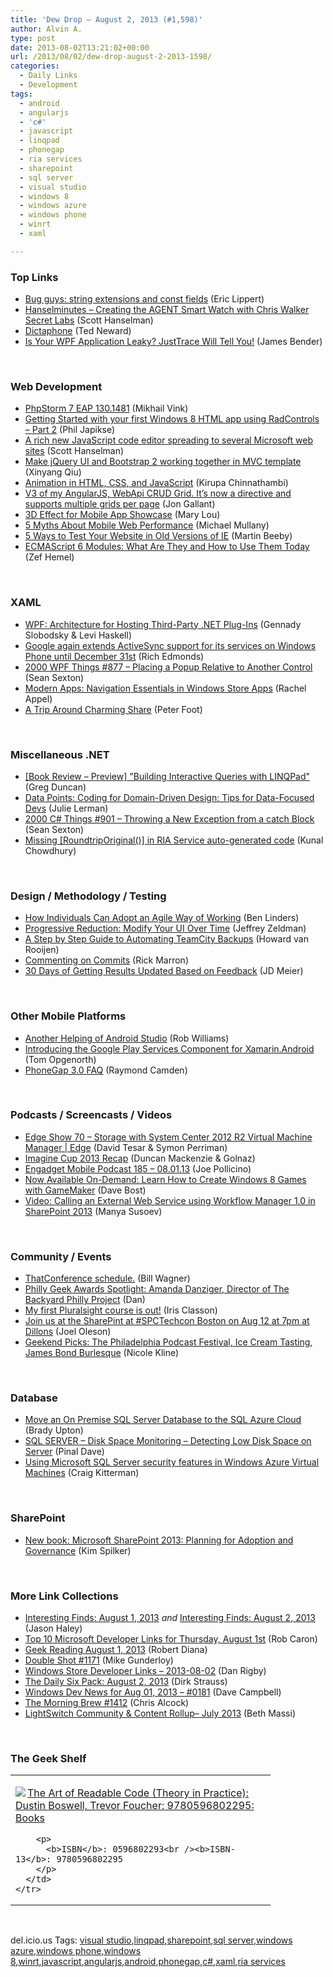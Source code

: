 ```yaml
---
title: 'Dew Drop – August 2, 2013 (#1,598)'
author: Alvin A.
type: post
date: 2013-08-02T13:21:02+00:00
url: /2013/08/02/dew-drop-august-2-2013-1598/
categories:
  - Daily Links
  - Development
tags:
  - android
  - angularjs
  - 'c#'
  - javascript
  - linqpad
  - phonegap
  - ria services
  - sharepoint
  - sql server
  - visual studio
  - windows 8
  - windows azure
  - windows phone
  - winrt
  - xaml

---
```

### <a name="top"></a>Top Links

  * <a href="http://ericlippert.com/2013/08/01/bug-guys-string-extensions-and-const-fields/?utm_source=rss&utm_medium=rss&utm_campaign=bug-guys-string-extensions-and-const-fields" target="_blank">Bug guys: string extensions and const fields</a> (Eric Lippert)
  * <a href="http://feedproxy.google.com/~r/HanselminutesWMA/~3/UtQXVqZm0Vc/default.aspx" target="_blank">Hanselminutes &#8211; Creating the AGENT Smart Watch with Chris Walker Secret Labs</a> (Scott Hanselman)
  * <a href="http://www.codeproject.com/Articles/625818/Dictaphone" target="_blank">Dictaphone</a> (Ted Neward)
  * <a href="http://feedproxy.google.com/~r/Telerik/~3/EzR0CdI2hds/is-your-wpf-application-leaky-justtrace-will-tell-you" target="_blank">Is Your WPF Application Leaky? JustTrace Will Tell You!</a> (James Bender)

&#160;

### <a name="web"></a>Web Development

  * <a href="http://blog.jetbrains.com/phpstorm/2013/08/phpstorm-7-0-eap-130-1481/?utm_source=rss&utm_medium=rss&utm_campaign=phpstorm-7-0-eap-130-1481" target="_blank">PhpStorm 7 EAP 130.1481</a> (Mikhail Vink)
  * <a href="http://feedproxy.google.com/~r/Telerik/~3/En7wQ38kPWQ/getting-started-with-your-first-windows-8-html-app-using-radcontrols-part-2" target="_blank">Getting Started with your first Windows 8 HTML app using RadControls – Part 2</a> (Phil Japikse)
  * <a href="http://174.129.147.224/~/44370808/0/scotthanselman~A-rich-new-JavaScript-code-editor-spreading-to-several-Microsoft-web-sites.aspx" target="_blank">A rich new JavaScript code editor spreading to several Microsoft web sites</a> (Scott Hanselman)
  * <a href="http://blogs.msdn.com/b/webdev/archive/2013/08/01/make-jquery-ui-and-bootstrap-2-working-together-in-mvc-template.aspx" target="_blank">Make jQuery UI and Bootstrap 2 working together in MVC template</a> (Xinyang Qiu)
  * <a href="http://www.kirupa.com/book/animation_in_html_css_and_javascript.htm" target="_blank">Animation in HTML, CSS, and JavaScript</a> (Kirupa Chinnathambi)
  * <a href="http://feedproxy.google.com/~r/jongallant/~3/UACasMWW1l8/angularjs-webapi-crud-grid-v3-directive.html" target="_blank">V3 of my AngularJS, WebApi CRUD Grid. It&#8217;s now a directive and supports multiple grids per page</a> (Jon Gallant)
  * <a href="http://feedproxy.google.com/~r/tympanus/~3/AVWHCqkR_UY/" target="_blank">3D Effect for Mobile App Showcase</a> (Mary Lou)
  * <a href="http://feedproxy.google.com/~r/extblog/~3/tD-exH6Ymd0/" target="_blank">5 Myths About Mobile Web Performance</a> (Michael Mullany)
  * <a href="http://feedproxy.google.com/~r/ubelly/~3/HJYEh3rPq2o/" target="_blank">5 Ways to Test Your Website in Old Versions of IE</a> (Martin Beeby)
  * <a href="http://www.infoq.com/news/2013/08/es6-modules" target="_blank">ECMAScript 6 Modules: What Are They and How to Use Them Today</a> (Zef Hemel)

&#160;

### <a name="silverlight"></a>XAML

  * <a href="http://msdn.microsoft.com/magazine/0c16eb30-e1de-4e01-8f55-cbc2c7ebdb0a" target="_blank">WPF: Architecture for Hosting Third-Party .NET Plug-Ins</a> (Gennady Slobodsky & Levi Haskell)
  * <a href="http://feedproxy.google.com/~r/wmexperts/~3/iRhCOIbdWb0/story01.htm" target="_blank">Google again extends ActiveSync support for its services on Windows Phone until December 31st</a> (Rich Edmonds)
  * <a href="http://wpf.2000things.com/2013/08/02/877-placing-a-popup-relative-to-another-control/" target="_blank">2000 WPF Things #877 – Placing a Popup Relative to Another Control</a> (Sean Sexton)
  * <a href="http://msdn.microsoft.com/magazine/8e256553-9920-43c4-ba56-345be6636d3d" target="_blank">Modern Apps: Navigation Essentials in Windows Store Apps</a> (Rachel Appel)
  * <a href="http://feedproxy.google.com/~r/PeterFoot/~3/7k-bMKVMlUY/a-trip-around-charming-share.aspx" target="_blank">A Trip Around Charming Share</a> (Peter Foot)

&#160;

### <a name="dotnet"></a>Miscellaneous .NET

  * <a href="http://coolthingoftheday.blogspot.com/2013/08/book-review-preview-interactive-queries.html" target="_blank">[Book Review &#8211; Preview] "Building Interactive Queries with LINQPad"</a> (Greg Duncan)
  * <a href="http://msdn.microsoft.com/magazine/f7eb1ca5-a626-4018-a167-f16d451d38f8" target="_blank">Data Points: Coding for Domain-Driven Design: Tips for Data-Focused Devs</a> (Julie Lerman)
  * <a href="http://csharp.2000things.com/2013/08/02/901-throwing-a-new-exception-from-a-catch-block/" target="_blank">2000 C# Things #901 – Throwing a New Exception from a catch Block</a> (Sean Sexton)
  * <a href="http://feedproxy.google.com/~r/kunal2383/~3/LyC1E_jJ90M/missing-roundtriporiginal-in-ria.html" target="_blank">Missing [RoundtripOriginal()] in RIA Service auto-generated code</a> (Kunal Chowdhury)

&#160;

### <a name="design"></a>Design / Methodology / Testing

  * <a href="http://www.infoq.com/news/2013/08/individuals_adopt_agile" target="_blank">How Individuals Can Adopt an Agile Way of Working</a> (Ben Linders)
  * <a href="http://feedproxy.google.com/~r/alistapart/main/~3/qka-LLJmZE8/progressive-reductionmodify-your-ui-over-time" target="_blank">Progressive Reduction: Modify Your UI Over Time</a> (Jeffrey Zeldman)
  * <a href="http://blogs.endjin.com/2013/08/a-step-by-step-guide-to-automating-teamcity-backups/" target="_blank">A Step by Step Guide to Automating TeamCity Backups</a> (Howard van Rooijen)
  * <a href="http://blogs.msdn.com/b/codeplex/archive/2013/08/01/commenting-on-commits.aspx" target="_blank">Commenting on Commits</a> (Rick Marron)
  * <a href="http://feedproxy.google.com/~r/jmeier/~3/8SCIJ44L_ss/30-days-of-getting-results-updated-based-on-feedback.aspx" target="_blank">30 Days of Getting Results Updated Based on Feedback</a> (JD Meier)

&#160;

### <a name="mobile"></a>Other Mobile Platforms

  * <a href="http://architects.dzone.com/articles/another-helping-android-studio" target="_blank">Another Helping of Android Studio</a> (Rob Williams)
  * <a href="http://blog.xamarin.com/introducing-the-google-play-services-component-for-xamarin-android/" target="_blank">Introducing the Google Play Services Component for Xamarin.Android</a> (Tom Opgenorth)
  * <a href="http://architects.dzone.com/articles/phonegap-30-faq" target="_blank">PhoneGap 3.0 FAQ</a> (Raymond Camden)

&#160;

### <a name="podcasts"></a>Podcasts / Screencasts / Videos

  * <a href="http://channel9.msdn.com/Shows/Edge/Edge-Show-70--Storage-with-System-Center-2012-R2-Virtual-Machine-Manager" target="_blank">Edge Show 70 – Storage with System Center 2012 R2 Virtual Machine Manager | Edge</a> (David Tesar & Symon Perriman)
  * <a href="http://channel9.msdn.com/Blogs/C9Team/Imagine-Cup-2013-Recap" target="_blank">Imagine Cup 2013 Recap</a> (Duncan Mackenzie & Golnaz)
  * <a href="http://www.engadget.com/2013/08/01/engadget-mobile-podcast-185-08-01-13/?utm_medium=feed&utm_source=Feed_Classic&utm_campaign=Engadget" target="_blank">Engadget Mobile Podcast 185 &#8211; 08.01.13</a> (Joe Pollicino)
  * <a href="http://feedproxy.google.com/~r/DaveBost/~3/MKM-1KEOsqE/now-available-on-demand-learn-how-to-create-windows-8-games-with-gamemaker" target="_blank">Now Available On-Demand: Learn How to Create Windows 8 Games with GameMaker</a> (Dave Bost)
  * <a href="http://blog.pluralsight.com/2013/08/01/video-calling-an-external-web-service-using-workflow-manager-1-0-in-sharepoint-2013/" target="_blank">Video: Calling an External Web Service using Workflow Manager 1.0 in SharePoint 2013</a> (Manya Susoev)

&#160;

### <a name="events"></a>Community / Events

  * <a href="http://feedproxy.google.com/~r/billwagner/~3/VSQLtmKoJqQ/thatconference-schedule" target="_blank">ThatConference schedule.</a> (Bill Wagner)
  * <a href="http://www.geekadelphia.com/2013/08/01/philly-geek-awards-spotlight-amanda-danziger-director-of-the-backyard-philly-project/" target="_blank">Philly Geek Awards Spotlight: Amanda Danziger, Director of The Backyard Philly Project</a> (Dan)
  * <a href="http://www.irisclasson.com/2013/08/01/my-first-pluralsight-course-is-out/" target="_blank">My first Pluralsight course is out!</a> (Iris Classon)
  * <a href="http://feedproxy.google.com/~r/JoelsSharepointLand/~3/YNnx4uiicD8/ViewPost.aspx" target="_blank">Join us at the SharePint at #SPCTechcon Boston on Aug 12 at 7pm at Dillons</a> (Joel Oleson)
  * <a href="http://www.geekadelphia.com/2013/08/01/geekend-picks-the-philadelphia-podcast-festival-ice-cream-tasting-james-bond-burlesque/" target="_blank">Geekend Picks: The Philadelphia Podcast Festival, Ice Cream Tasting, James Bond Burlesque</a> (Nicole Kline)

&#160;

### <a name="sql"></a>Database

  * <a href="http://feedproxy.google.com/~r/MSSQLTips-LatestSqlServerTips/~3/tfJdBhRgg0I/tip.asp" target="_blank">Move an On Premise SQL Server Database to the SQL Azure Cloud</a> (Brady Upton)
  * <a href="http://blog.sqlauthority.com/2013/08/02/sql-server-disk-space-monitoring-detecting-low-disk-space-on-server/" target="_blank">SQL SERVER – Disk Space Monitoring – Detecting Low Disk Space on Server</a> (Pinal Dave)
  * <a href="http://blogs.msdn.com/b/windowsazure/archive/2013/08/01/using-microsoft-sql-server-security-features-in-windows-azure-virtual-machines.aspx" target="_blank">Using Microsoft SQL Server security features in Windows Azure Virtual Machines</a> (Craig Kitterman)

&#160;

### <a name="sp"></a>SharePoint

  * <a href="http://blogs.msdn.com/b/microsoft_press/archive/2013/08/01/new-book-microsoft-sharepoint-2013-planning-for-adoption-and-governance.aspx" target="_blank">New book: Microsoft SharePoint 2013: Planning for Adoption and Governance</a> (Kim Spilker)

&#160;

### <a name="links"></a>More Link Collections

  * <a href="http://jasonhaley.com/blog/post/2013/08/01/Interesting-Finds-August-1-2013.aspx" target="_blank">Interesting Finds: August 1, 2013</a> _and_ <a href="http://jasonhaley.com/blog/post/2013/08/02/Interesting-Finds-August-2-2013.aspx" target="_blank">Interesting Finds: August 2, 2013</a> (Jason Haley)
  * <a href="http://blogs.msdn.com/b/robcaron/archive/2013/08/01/top-10-microsoft-developer-links-for-thursday-august-1st.aspx" target="_blank">Top 10 Microsoft Developer Links for Thursday, August 1st</a> (Rob Caron)
  * <a href="http://feeds.regulargeek.com/~r/RegularGeek/~3/tbDTTPu53Cc/" target="_blank">Geek Reading August 1, 2013</a> (Robert Diana)
  * <a href="http://afreshcup.com/home/2013/8/2/double-shot-1171.html" target="_blank">Double Shot #1171</a> (Mike Gunderloy)
  * <a href="http://feedproxy.google.com/~r/DanRigby/~3/oaGnnJp9zRs/" target="_blank">Windows Store Developer Links &#8211; 2013-08-02</a> (Dan Rigby)
  * <a href="http://feeds.feedblitz.com/~/44381541/0/dirkstrauss~The-Daily-Six-Pack-August" target="_blank">The Daily Six Pack: August 2, 2013</a> (Dirk Strauss)
  * <a href="http://www.windowsdevnews.com/Blogs.aspx?ID=254" target="_blank">Windows Dev News for Aug 01, 2013 &#8211; #0181</a> (Dave Campbell)
  * <a href="http://feedproxy.google.com/~r/ReflectivePerspective/~3/lsQOCgpiSIM/" target="_blank">The Morning Brew #1412</a> (Chris Alcock)
  * <a href="http://blogs.msdn.com/b/bethmassi/archive/2013/08/01/lightswitch-community-amp-content-rollup-july-2013.aspx" target="_blank">LightSwitch Community & Content Rollup– July 2013</a> (Beth Massi)

&#160;

### <a name="shelf"></a>The Geek Shelf

<div id="scid:7dc1bd33-94bd-46fd-a20b-0131235bcd47:5c67f5bd-0f89-443b-8bcd-77afe9ff04ee" class="wlWriterEditableSmartContent" style="float: none; padding-bottom: 0px; padding-top: 0px; padding-left: 0px; margin: 0px; display: inline; padding-right: 0px">
  <table cellspacing="0" cellpadding="2" width="400" border="0" unselectable="on">
    <tr>
      <td valign="top" width="400">
        <p>
          <a title="The Art of Readable Code (Theory in Practice): Dustin Boswell, Trevor Foucher: 9780596802295: Books" href="http://www.amazon.com/exec/obidos/ASIN/0596802293/alvinashcraft-20"><img data-recalc-dims="1" decoding="async" src="https://i0.wp.com/images.amazon.com/images/P/0596802293.01.MZZZZZZZ.jpg?w=660" border="0" align="left" style="float:left" />The Art of Readable Code (Theory in Practice): Dustin Boswell, Trevor Foucher: 9780596802295: Books</a>
        </p>
        
        <p>
          <b>ISBN</b>: 0596802293<br /><b>ISBN-13</b>: 9780596802295
        </p>
      </td>
    </tr>
  </table>
</div>

&#160;

<div id="scid:0767317B-992E-4b12-91E0-4F059A8CECA8:e33a09eb-9182-465c-bdaf-648f96b21ff8" class="wlWriterEditableSmartContent" style="float: none; padding-bottom: 0px; padding-top: 0px; padding-left: 0px; margin: 0px; display: inline; padding-right: 0px">
  del.icio.us Tags: <a href="http://del.icio.us/popular/visual+studio" rel="tag">visual studio</a>,<a href="http://del.icio.us/popular/linqpad" rel="tag">linqpad</a>,<a href="http://del.icio.us/popular/sharepoint" rel="tag">sharepoint</a>,<a href="http://del.icio.us/popular/sql+server" rel="tag">sql server</a>,<a href="http://del.icio.us/popular/windows+azure" rel="tag">windows azure</a>,<a href="http://del.icio.us/popular/windows+phone" rel="tag">windows phone</a>,<a href="http://del.icio.us/popular/windows+8" rel="tag">windows 8</a>,<a href="http://del.icio.us/popular/winrt" rel="tag">winrt</a>,<a href="http://del.icio.us/popular/javascript" rel="tag">javascript</a>,<a href="http://del.icio.us/popular/angularjs" rel="tag">angularjs</a>,<a href="http://del.icio.us/popular/android" rel="tag">android</a>,<a href="http://del.icio.us/popular/phonegap" rel="tag">phonegap</a>,<a href="http://del.icio.us/popular/c%23" rel="tag">c#</a>,<a href="http://del.icio.us/popular/xaml" rel="tag">xaml</a>,<a href="http://del.icio.us/popular/ria+services" rel="tag">ria services</a>
</div>